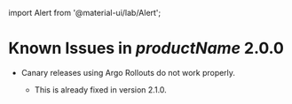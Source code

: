 import Alert from '@material-ui/lab/Alert';

Known Issues in $productName$ 2.0.0
===================================

- Canary releases using Argo Rollouts do not work properly.

    - This is already fixed in version 2.1.0.
